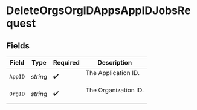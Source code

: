 # DeleteOrgsOrgIDAppsAppIDJobsRequest


## Fields

| Field                  | Type                   | Required               | Description            |
| ---------------------- | ---------------------- | ---------------------- | ---------------------- |
| `AppID`                | *string*               | :heavy_check_mark:     | The Application ID.<br/><br/> |
| `OrgID`                | *string*               | :heavy_check_mark:     | The Organization ID.<br/><br/> |